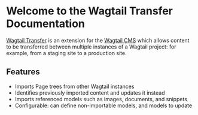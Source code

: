 # Welcome to the Wagtail Transfer Documentation

[Wagtail Transfer](https://github.com/wagtail/wagtail-transfer) is an extension for the [Wagtail CMS](https://github.com/wagtail/wagtail) which allows content to be transferred between multiple instances of a 
Wagtail project: for example, from a staging site to a production site.

## Features
* Imports Page trees from other Wagtail instances
* Identifies previously imported content and updates it instead
* Imports referenced models such as images, documents, and snippets
* Configurable: can define non-importable models, and models to update



